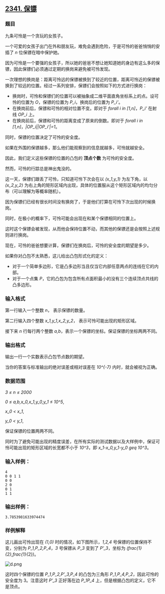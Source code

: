 ## [2341. 保镖](https://www.acwing.com/problem/content/2343/)

### 题目

九条可怜是一个贪玩的女孩子。

一个可爱的女孩子出门在外和朋友玩，难免会遇到危险，于是可怜的爸爸悄悄的安插了 *n* 位保镖在暗中保护她。

因为可怜是一个要强的女孩子，所以她的爸爸不想让她知道她的身边有这么多的保镖，因此保镖们必须通过定期的换岗来避免被可怜发现。

一次理想的换岗是：距离可怜远的保镖被换到了较近的位置，距离可怜近的保镖被换到了较远的位置。经过一系列安排，保镖们会按照如下的方式进行换岗：

- 换岗时，可怜和保镖们的位置可以被抽象成二维平面直角坐标系上的点。设可怜的位置为 *O*，保镖的位置为 *P_i*，换岗后的位置为 *P_i’*。
- 在换岗前后，保镖和可怜的相对位置不变。即对于 *forall i in [1,n]*，*P_i’* 在射线 *OP_i* 上。
- 在换岗前后，保镖和可怜的距离变成了原来的倒数。即对于 *forall i in [1,n]*，*|OP_i||OP_i’|=1*。

同时，保镖的位置决定了可怜的安全度。

如果在外围的保镖越多，那么他们能观察到的信息就越多，可怜就越安全。

因此，我们定义这些保镖的位置的凸包的 **顶点个数** 为可怜的安全度。

然而，可怜的行踪总是神出鬼没的。

这一天，保镖们跟丢了可怜，只知道可怜下次会在以 *(x_1,y_1)* 为左下角，以 *(x_2,y_2)* 为右上角的矩形区域内出现，具体的位置服从这个矩形区域内的均匀分布（可以理解为等概率随机）。

因为保镖们已经有很长时间没有换岗了，于是他们打算在可怜下次出现的时候换岗。

同时，在极小的概率下，可怜可能会出现在和某个保镖相同的位置上。

这时这个保镖会被发现，从而他会保持位置不动，而其他的保镖还是会按照上述规则进行换岗。

现在，可怜的爸爸想要计算，保镖们在换岗后，可怜的安全度的期望是多少。

如果你对凸包不太熟悉，这儿给出凸包形式化的定义：

- 对于一个简单多边形，它是凸多边形当且仅当它内部任意两点的连线在它的内部。
- 对于一个点集 *P*，它的凸包为包含所有点面积最小的没有三个连续顶点共线的凸多边形。

### 输入格式

第一行输入一个整数 *n*， 表示保镖的数量。

第二行输入四个整数 *x_1,y_1,x_2,y_2*， 表示可怜可能出现的矩形区域。

接下来 *n* 行每行两个整数 *a,b*，表示一个保镖的坐标。保证保镖的坐标两两不同。

### 输出格式

输出一行一个实数表示凸包节点数的期望。

当你的答案与标准输出的绝对误差或相对误差在 *10^{-7}* 内时，就会被视为正确。

### 数据范围

*3 ≤ n ≤ 2000*

*0 ≤ a,b,x_0,x_1,y_0,y_1 ≤ 10^5*,

*x_0 < x_1*,

*y_0 < y_1*,

保证保镖的位置两两不同。

同时为了避免可能出现的精度误差，在所有实际的测试数据以及大样例中，保证可怜可能出现的矩形区域的长宽都不小于 *10^3*，即 *x_1-x_0,y_1-y_0 geq 10^3*。

### 输入样例：

```
4
0 0 1 1
0 0
2 0
0 1
1 1
```

### 输出样例：

```
3.7853981633974474
```

### 样例解释

这儿画出可怜出现在 *(1,0)* 时的情况，如下图所示，*1,2,4* 号保镖的位置保持不变，分别为 *P_1,P_2,P_4*，*3* 号保镖从 *P_3* 变到了 *P’_3*，坐标为 *(frac{1}{2},frac{1}{2})*。

 ![d.png](https://cdn.acwing.com/media/article/image/2020/08/18/19_8c5d5d4ee0-d.png)

这时四个保镖的位置 *P_1,P_2,P’_3,P_4* 的凸包为三角形 *P_1,P_4,P_2*，因此可怜的安全度为 3。注意这时 *P’_3* 正好落在边 *P_1P_4* 上，但是根据凸包的定义，它不是顶点。
